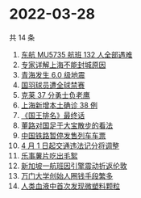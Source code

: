 # 2022-03-28

共 14 条

<!-- BEGIN ZHIHUSEARCH -->
<!-- 最后更新时间 Mon Mar 28 2022 04:13:26 GMT+0800 (China Standard Time) -->
1. [东航 MU5735 航班 132 人全部遇难](https://www.zhihu.com/search?q=东航)
1. [专家详解上海不能封城原因](https://www.zhihu.com/search?q=不能封城原因)
1. [青海发生 6.0 级地震](https://www.zhihu.com/search?q=青海地震)
1. [国羽球员遭全球禁赛](https://www.zhihu.com/search?q=国羽球员禁赛)
1. [克莱 37 分勇士负老鹰](https://www.zhihu.com/search?q=勇士)
1. [上海新增本土确诊 38 例](https://www.zhihu.com/search?q=上海新增)
1. [《国王排名》最终话](https://www.zhihu.com/search?q=国王排名)
1. [董路对国足于大宝散步的看法](https://www.zhihu.com/search?q=董路)
1. [中国铁路暂停发售列车车票](https://www.zhihu.com/search?q=暂停发售车票)
1. [4 月 1 日起交通违法记分将调整](https://www.zhihu.com/search?q=交通违法)
1. [乐事薯片吃出毛絮](https://www.zhihu.com/search?q=乐事薯片)
1. [新加坡一航班因引擎震动折返伦敦](https://www.zhihu.com/search?q=新加坡航班)
1. [万门大学创始人圈钱手段繁多](https://www.zhihu.com/search?q=万门大学)
1. [人类血液中首次发现微塑料颗粒](https://www.zhihu.com/search?q=微塑料)
<!-- END ZHIHUSEARCH -->
